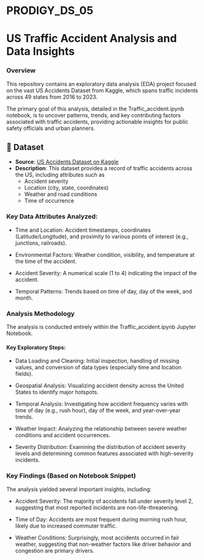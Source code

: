 # PRODIGY_DS_05

# US Traffic Accident Analysis and Data Insights

### Overview

This repository contains an exploratory data analysis (EDA) project focused on the vast US Accidents Dataset from Kaggle, which spans traffic incidents across 49 states from 2016 to 2023.

The primary goal of this analysis, detailed in the Traffic_accident.ipynb notebook, is to uncover patterns, trends, and key contributing factors associated with traffic accidents, providing actionable insights for public safety officials and urban planners.

## 📂 Dataset
- **Source**: [US Accidents Dataset on Kaggle](https://www.kaggle.com/datasets/sobhanmoosavi/us-accidents)  
- **Description**: This dataset provides a record of traffic accidents across the US, including attributes such as  
  - Accident severity  
  - Location (city, state, coordinates)  
  - Weather and road conditions  
  - Time of occurrence   

### Key Data Attributes Analyzed:

- Time and Location: Accident timestamps, coordinates (Latitude/Longitude), and proximity to various points of interest (e.g., junctions, railroads).

- Environmental Factors: Weather condition, visibility, and temperature at the time of the accident.

- Accident Severity: A numerical scale (1 to 4) indicating the impact of the accident.

- Temporal Patterns: Trends based on time of day, day of the week, and month.


### Analysis Methodology

The analysis is conducted entirely within the Traffic_accident.ipynb Jupyter Notebook.


#### Key Exploratory Steps:

* Data Loading and Cleaning: Initial inspection, handling of missing values, and conversion of data types (especially time and location fields).

* Geospatial Analysis: Visualizing accident density across the United States to identify major hotspots.

* Temporal Analysis: Investigating how accident frequency varies with time of day (e.g., rush hour), day of the week, and year-over-year trends.

* Weather Impact: Analyzing the relationship between severe weather conditions and accident occurrences.

* Severity Distribution: Examining the distribution of accident severity levels and determining common features associated with high-severity incidents.


### Key Findings (Based on Notebook Snippet)

The analysis yielded several important insights, including:

  * Accident Severity: The majority of accidents fall under severity level 2, suggesting that most reported incidents are non-life-threatening.

  * Time of Day: Accidents are most frequent during morning rush hour, likely due to increased commuter traffic.

  * Weather Conditions: Surprisingly, most accidents occurred in fair weather, suggesting that non-weather factors like driver behavior and congestion are primary drivers.
